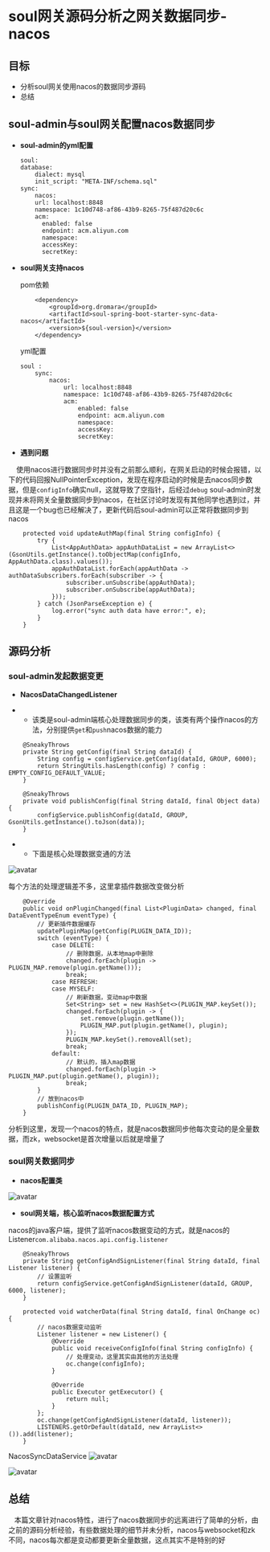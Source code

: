# soul网关源码分析之网关数据同步-nacos

## 目标

- 分析soul网关使用nacos的数据同步源码
- 总结

## soul-admin与soul网关配置nacos数据同步

- **soul-admin的yml配置**

    ```
    soul:
    database:
        dialect: mysql
        init_script: "META-INF/schema.sql"
    sync:
        nacos:
        url: localhost:8848
        namespace: 1c10d748-af86-43b9-8265-75f487d20c6c
        acm:
          enabled: false
          endpoint: acm.aliyun.com
          namespace:
          accessKey:
          secretKey:
    ```

- **soul网关支持nacos**

    pom依赖
    ```
        <dependency>
            <groupId>org.dromara</groupId>
            <artifactId>soul-spring-boot-starter-sync-data-nacos</artifactId>
            <version>${soul-version}</version>
        </dependency>
    ```
    yml配置
    ```
    soul :
        sync:
            nacos:
                url: localhost:8848
                namespace: 1c10d748-af86-43b9-8265-75f487d20c6c
                acm:
                    enabled: false
                    endpoint: acm.aliyun.com
                    namespace:
                    accessKey:
                    secretKey:
    ```

- **遇到问题**

&nbsp; &nbsp; 使用nacos进行数据同步时并没有之前那么顺利，在网关启动的时候会报错，以下的代码回报NullPointerException，发现在程序启动的时候是去nacos同步数据，但是`configInfo`确实null，这就导致了空指针，后经过`debug` soul-admin时发现并未将网关全量数据同步到nacos，在社区讨论时发现有其他同学也遇到过，并且这是一个bug也已经解决了，更新代码后soul-admin可以正常将数据同步到nacos

```
    protected void updateAuthMap(final String configInfo) {
        try {
            List<AppAuthData> appAuthDataList = new ArrayList<>(GsonUtils.getInstance().toObjectMap(configInfo, AppAuthData.class).values());
            appAuthDataList.forEach(appAuthData -> authDataSubscribers.forEach(subscriber -> {
                subscriber.unSubscribe(appAuthData);
                subscriber.onSubscribe(appAuthData);
            }));
        } catch (JsonParseException e) {
            log.error("sync auth data have error:", e);
        }
    }
```

## 源码分析

### soul-admin发起数据变更

- **NacosDataChangedListener**

- - 该类是soul-admin端核心处理数据同步的类，该类有两个操作nacos的方法，分别提供`get`和`push`nacos数据的能力

```
    @SneakyThrows
    private String getConfig(final String dataId) {
        String config = configService.getConfig(dataId, GROUP, 6000);
        return StringUtils.hasLength(config) ? config : EMPTY_CONFIG_DEFAULT_VALUE;
    }

    @SneakyThrows
    private void publishConfig(final String dataId, final Object data) {
        configService.publishConfig(dataId, GROUP, GsonUtils.getInstance().toJson(data));
    }
```

- - 下面是核心处理数据变通的方法

![avatar](_media/../../../../_media/image/source_code/soul/nacoschange.jpg)

每个方法的处理逻辑差不多，这里拿插件数据改变做分析
```
    @Override
    public void onPluginChanged(final List<PluginData> changed, final DataEventTypeEnum eventType) {
        // 更新插件数据缓存
        updatePluginMap(getConfig(PLUGIN_DATA_ID));
        switch (eventType) {
            case DELETE:
                // 删除数据，从本地map中删除
                changed.forEach(plugin -> PLUGIN_MAP.remove(plugin.getName()));
                break;
            case REFRESH:
            case MYSELF:
                // 刷新数据，变动map中数据
                Set<String> set = new HashSet<>(PLUGIN_MAP.keySet());
                changed.forEach(plugin -> {
                    set.remove(plugin.getName());
                    PLUGIN_MAP.put(plugin.getName(), plugin);
                });
                PLUGIN_MAP.keySet().removeAll(set);
                break;
            default:
                // 默认的，插入map数据
                changed.forEach(plugin -> PLUGIN_MAP.put(plugin.getName(), plugin));
                break;
        }
        // 放到nacos中
        publishConfig(PLUGIN_DATA_ID, PLUGIN_MAP);
    }
```
分析到这里，发现一个nacos的特点，就是nacos数据同步他每次变动的是全量数据，而zk，websocket是首次增量以后就是增量了


### soul网关数据同步

- **nacos配置类**

![avatar](_media/../../../../_media/image/source_code/soul/nacosconfig.jpg)


- **soul网关端，核心监听nacos数据配置方式**

nacos的java客户端，提供了监听nacos数据变动的方式，就是nacos的Listener`com.alibaba.nacos.api.config.listener`

```
    @SneakyThrows
    private String getConfigAndSignListener(final String dataId, final Listener listener) {
        // 设置监听
        return configService.getConfigAndSignListener(dataId, GROUP, 6000, listener);
    }

    protected void watcherData(final String dataId, final OnChange oc) {
        // nacos数据变动监听
        Listener listener = new Listener() {
            @Override
            public void receiveConfigInfo(final String configInfo) {
                // 处理变动，这里其实由其他的方法处理
                oc.change(configInfo);
            }

            @Override
            public Executor getExecutor() {
                return null;
            }
        };
        oc.change(getConfigAndSignListener(dataId, listener));
        LISTENERS.getOrDefault(dataId, new ArrayList<>()).add(listener);
    }
```

NacosSyncDataService
![avatar](_media/../../../../_media/image/source_code/soul/NacosSyncDataService.jpg)

![avatar](_media/../../../../_media/image/source_code/soul/updateMap.jpg)

## 总结

&nbsp; &nbsp;本篇文章针对nacos特性，进行了nacos数据同步的远离进行了简单的分析，由之前的源码分析经验，有些数据处理的细节并未分析，nacos与websocket和zk不同，nacos每次都是变动都要更新全量数据，这点其实不是特别的好
